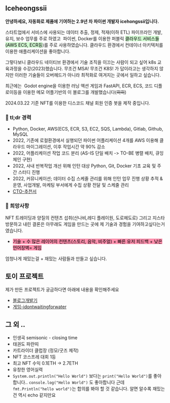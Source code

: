 
## Iceheongssii

**안녕하세요, 자동화로 제품에 기여하는 2.9년 차 파이썬 개발자 icehongssii입니다.**  

스타트업에서 서비스에 사용되는 데이터 추출, 정제, 적재(이하 ETL) 파이프라인 개발, 유지, 보수 업무를 주로 하였고  파이썬, Docker를 이용한 퍼블릭 <mark style="background: #BBFABBA6;">클라우드 서비스들(AWS ECS, ECR등</mark>)를 주로 사용하였습니다.   클라우드 환경에서 컨테이너 아키텍처를 이용한 애플리케이션을 좋아합니다. 

그렇다보니 클라우드 네이티브 환경에서 기술 조직을 이끄는 사람이 되고 싶어  k8s 교육과정을 수강(2023)했습니다.  무조건 MSA! 무조건 K8S! 가 답이라고는 생각하지 않지만 이러한 기술들이 오버헤드가 아니라 최적화로 여겨지는 곳에서 일하고 싶습니다.

최근에는  Godot engine을 이용한 러닝 액션 게임과 FastAPI, ECR, ECS, 코드 디플로이등을 이용한 메모 어플기반의 이 블로그를 개발했습니다(~~히히~~)

2024.03.22 기준 NFT를 이용한 디스코드 채널 회원 인증 봇을 제작 중입니다.


### 🥨 tl;dr 경력

- Python, Docker, AWS(ECS, ECR, S3, EC2, SQS, Lambda), Gitlab, Github, MySQL
- 2022, 기존에 로컬환경에서 실행되던 파이썬 어플리케이션 4개를 AWS 이용해 클라우드 마이그레이션, 이후 작업시간 약 90% 감소
- 2022, 어플리케이션 작업 코드 분리 (AS-IS 단일 배치 -> TO-BE 병렬 배치, 큐잉체인 구현)
- 2022, 사내 반복작업 개선 위해 인턴 대상 Python, Git, Docker 기초 교육 및 주간 스터디 진행
- 2022, 커뮤니케이션; 데이터 수집 스케줄 관리를 위해 인턴 업무 진행 상황 추적 & 운영, 사업개발, 마케팅 부서에게 수집 상황 전달 및 스케줄 관리
- [CTO-추천서](https://adorable-nft-research-by-little-sweet-pumkins.s3.ap-northeast-1.amazonaws.com/%E1%84%8E%E1%85%AE%E1%84%8E%E1%85%A5%E1%86%AB%E1%84%89%E1%85%A5-%E1%84%83%E1%85%A6%E1%86%AF%E1%84%90%E1%85%A1%E1%84%87%E1%85%A1%E1%86%A8%E1%84%89%E1%85%B3%E1%84%8B%E1%85%A9%E1%84%8B%E1%85%AECTO.pdf)

### 🥨 희망사항

NFT 트레이딩과 양질의 컨텐츠 섭취(산나비,레디 플레이원, 도로헤도로) 그리고 지스타 방문하고 내린 결론은 아무래도 게임을 만드는 곳에 제 기술과 경험을 기여하고싶다는거였습니다.

- <mark style="background: #FF5582A6;">기술 + 수 많은 레이어의 컨텐츠(스토리, 음악, 비주얼) + 빠른 유저 피드백 + 낮은 언어장벽= 게임</mark>

엄청나게 재밌는걸 + 재밌는 사람들과 만들고 싶습니다. 

## 토이 프로젝트

제가 만든 프로젝트가 궁금하다면 아래에 내용을 확인해주세요 

 - [블로그개발기](https://xxx.icehongssii.xyz/posts/프로젝트-obsidianBlog.md)
 - [게임-idontwaitingforwater](https://xxx.icehongssii.xyz/posts/프로젝트-idontwaitingforwater.md)


## 그 외 ..

- 인생곡 semisonic - closing time
- 태권도  파란띠
- 카트라이더 클럽장 (정모/굿즈 제작)
- NFT 코스프레 대회 1등
- 최고 NFT 수익 0.1ETH -> 2.7ETH
- 유창한 영어실력
- `System.out.println("Hello World")` 보다는 `print("Hello World")`를 좋아합니다.. `console.log("Hello World")` 도 좋아합니다 근데  `fmt.Println("hello world")`는 합의를 봐야 할 것 같습니다.  알면 알수록 재밌는건 역시 echo 같지만요